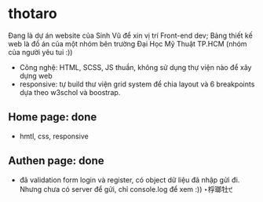# thotaro
Đang là dự án website của Sinh Vũ để xin vị trí Front-end dev;
Bảng thiết kế web là đồ án của một nhóm bên trường Đại Học Mỹ Thuật TP.HCM (nhóm của người yêu tui :))

- Công nghệ: HTML, SCSS, JS thuần, không sử dụng thự viện nào để xây dựng web
- responsive: tự build thư viện grid system để chia layout và 6 breakpoints dựa theo w3schol và boostrap.

## Home page: done
- hmtl, css, responsive

## Authen page: done
- đã validation form login và register, có object dữ liệu đã nhập gửi đi. Nhưng chưa có server để gửi, chỉ console.log để xem :)) ‣桴瑯牡੯